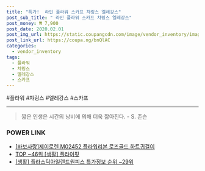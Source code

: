 ```yaml
--- 
title: "특가!  라인 플라워 스카프 챠링스 엘레강스" 
post_sub_title: " 라인 플라워 스카프 챠링스 엘레강스" 
post_money: ₩ 7,900 
post_date: 2020.02.01 
post_img_url: https://static.coupangcdn.com/image/vendor_inventory/images/2018/03/05/16/9/bb796598-a091-4aa4-a772-d8560d16b257.jpg 
post_link_url: https://coupa.ng/bnQlAC 
categories: 
  - vendor_inventory 
tags: 
  - 플라워 
  - 챠링스 
  - 엘레강스 
  - 스카프 
--- 
```

  #플라워 #챠링스 #엘레강스 #스카프 
<hr> 

> 짧은 인생은 시간의 낭비에 의해 더욱 짧아진다. - S. 존슨   


### POWER LINK

* <a href="https://blog.naver.com/fasyy4321/221777197668" target="_blank">[바보사랑]제이로렌 M02452 플라워리본 로즈골드 하트귀걸이</a>
* <a href="https://blog.naver.com/fasyy4321/221777777958" target="_blank"> TOP ~46위 [생활] 플라이핏</a>
* <a href="https://blog.naver.com/sakai111/221782660306" target="_blank"> [생활] 플라스틱아일랜드원피스 특가정보 순위 ~29위</a>
